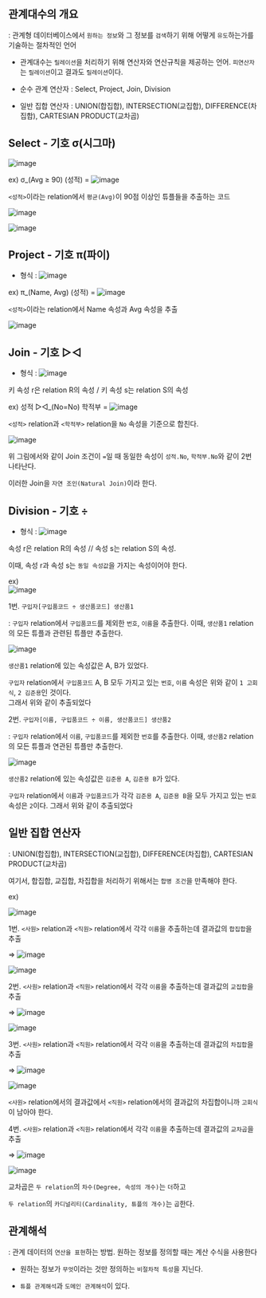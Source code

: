 ## 관계대수의 개요 

: 관계형 데이터베이스에서 `원하는 정보`와 그 정보를 `검색`하기 위해 어떻게 `유도`하는가를 기술하는 절차적인 언어

- 관계대수는 `릴레이션`을 처리하기 위해 연산자와 연산규칙을 제공하는 언어. `피연산자`는 `릴레이션`이고 결과도 `릴레이션`이다.

- 순수 관계 연산자 : Select, Project, Join, Division 

- 일반 집합 연산자 : UNION(합집합), INTERSECTION(교집합), DIFFERENCE(차집합), CARTESIAN PRODUCT(교차곱) 

## Select - 기호 σ(시그마)

![image](https://user-images.githubusercontent.com/64796257/160036694-e2c2094f-9dba-4246-8cd4-60985fab21f4.png)

ex) σ_(Avg ≥ 90) (성적) = ![image](https://user-images.githubusercontent.com/64796257/160036785-139e1162-e521-43c2-b7b8-7e8e828ec856.png)

`<성적>`이라는 relation에서 `평균(Avg)`이 90점 이상인 튜플들을 추출하는 코드 

![image](https://user-images.githubusercontent.com/64796257/160037048-add8bf92-38ff-410a-97cb-a0c7e9f02874.png)

![image](https://user-images.githubusercontent.com/64796257/160037056-d305e3b8-c991-4178-9a48-8a0e78374509.png)

## Project - 기호 π(파이)

- 형식 : ![image](https://user-images.githubusercontent.com/64796257/160037210-808bac34-968f-4e37-94db-dedba426926d.png)

ex) π_(Name, Avg) (성적) = ![image](https://user-images.githubusercontent.com/64796257/160037318-09401712-e49a-4088-b26f-2f47ae497be4.png)

`<성적>`이라는 relation에서 Name 속성과 Avg 속성을 추출 

![image](https://user-images.githubusercontent.com/64796257/160037350-64871489-89f2-47d7-9861-c2359b2caafb.png)

## Join - 기호 ▷◁ 

- 형식 : ![image](https://user-images.githubusercontent.com/64796257/160037572-3ad6bd5b-1d50-4510-861d-4c4e3bc4d63e.png)

키 속성 r은 relation R의 속성 / 키 속성 s는 relation S의 속성 

ex) 성적 ▷◁_(No=No) 학적부 = ![image](https://user-images.githubusercontent.com/64796257/160037935-c501a294-40b0-4178-923e-c1e77deccc87.png)

`<성적>` relation과 `<학적부>` relation을 `No` 속성을 기준으로 합친다.

![image](https://user-images.githubusercontent.com/64796257/160038037-041d36ad-6b04-4c03-8fa8-2ac775a01f17.png)

위 그림에서와 같이 Join 조건이 `=`일 때 동일한 속성이 `성적.No`, `학적부.No`와 같이 2번 나타난다.

이러한 Join을 `자연 조인(Natural Join)`이라 한다. 

## Division - 기호 ÷

- 형식 : ![image](https://user-images.githubusercontent.com/64796257/160038295-ff191d6f-fa12-4013-ac23-4adfdedb88be.png)

속성 r은 relation R의 속성 // 속성 s는 relation S의 속성.

이때, 속성 r과 속성 s는 `동일 속성값`을 가지는 속성이어야 한다.

ex)  
![image](https://user-images.githubusercontent.com/64796257/160038420-3ceef46b-2d36-4dc5-b548-59996fca76f7.png)

1번. `구입자[구입품코드 ÷ 생산품코드] 생산품1` 

: `구입자` relation에서 `구입품코드`를 제외한 `번호`, `이름`을 추출한다. 이때, `생산품1` relation의 모든 튜플과 관련된 튜플만 추출한다.

![image](https://user-images.githubusercontent.com/64796257/160038749-dc940cab-ccf1-4150-b3a4-75af11909da6.png)

`생산품1` relation에 있는 속성값은 A, B가 있었다.  

`구입자` relation에서 `구입품코드` A, B 모두 가지고 있는 `번호`, `이름` 속성은 위와 같이 `1 고회식`, `2 김준용`인 것이다.  
그래서 위와 같이 추출되었다

2번. `구입자[이름, 구입품코드 ÷ 이름, 생산품코드] 생산품2`

: `구입자` relation에서 `이름`, `구입품코드`를 제외한 `번호`를 추출한다. 이때, `생산품2` relation의 모든 튜플과 연관된 튜플만 추출한다.

![image](https://user-images.githubusercontent.com/64796257/160039562-98c9892c-b77d-4329-9c43-c4f31530a510.png)

`생산품2` relation에 있는 속성값은 `김준용 A`, `김준용 B`가 있다. 

`구입자` relation에서 `이름`과 `구입품코드`가 각각 `김준용 A`, `김준용 B`을 모두 가지고 있는 `번호` 속성은 `2`이다. 그래서 위와 같이 추출되었다

## 일반 집합 연산자 

: UNION(합집합), INTERSECTION(교집합), DIFFERENCE(차집합), CARTESIAN PRODUCT(교차곱) 

여기서, 합집합, 교집합, 차집합을 처리하기 위해서는 `합병 조건`을 만족해야 한다.

ex) 

![image](https://user-images.githubusercontent.com/64796257/160040179-acfdeee3-5ec7-4e78-bb09-7952c6d2529c.png)

1번. `<사원>` relation과 `<직원>` relation에서 각각 `이름`을 추출하는데 결과값의 `합집합`을 추출

⇒ ![image](https://user-images.githubusercontent.com/64796257/160040335-c48325e3-95ea-438a-9254-252ce23052d7.png)

![image](https://user-images.githubusercontent.com/64796257/160040403-36722eb2-9a75-4fd3-a1a4-0b56678e73c0.png)

2번. `<사원>` relation과 `<직원>` relation에서 각각 `이름`을 추출하는데 결과값의 `교집합`을 추출

⇒ ![image](https://user-images.githubusercontent.com/64796257/160040345-6ed8c71b-4fdc-42e6-9c11-784b9011ba36.png)

![image](https://user-images.githubusercontent.com/64796257/160040419-caf1767a-af80-411e-ae11-7d7ddfc9574e.png)

3번. `<사원>` relation과 `<직원>` relation에서 각각 `이름`을 추출하는데 결과값의 `차집합`을 추출

⇒ ![image](https://user-images.githubusercontent.com/64796257/160040352-e98dcd9f-1d20-4c35-831b-602674040a82.png)

![image](https://user-images.githubusercontent.com/64796257/160040440-30ce6efc-229d-4efc-84d3-2169a75f36d9.png)
 
 `<사원>` relation에서의 결과값에서 `<직원>` relation에서의 결과값의 차집합이니까 `고회식`이 남아야 한다.


4번. `<사원>` relation과 `<직원>` relation에서 각각 `이름`을 추출하는데 결과값의 `교차곱`을 추출

⇒ ![image](https://user-images.githubusercontent.com/64796257/160040355-3097d211-6077-41af-ad55-099db0815231.png)

![image](https://user-images.githubusercontent.com/64796257/160040578-9ec2a9d1-fd81-42f7-82f3-cf267ad2c0a6.png)

교차곱은 `두 relation`의 `차수(Degree, 속성의 개수)`는 `더`하고  

`두 relation`의 `카디널리티(Cardinality, 튜플의 개수)`는 `곱`한다. 

## 관계해석 

: 관계 데이터의 `연산을 표현`하는 방법. 원하는 정보를 정의할 때는 계산 수식을 사용한다

- 원하는 정보가 `무엇`이라는 것만 정의하는 `비절차적 특성`을 지닌다.

- `튜플 관계해석`과 `도메인 관계해석`이 있다.
















